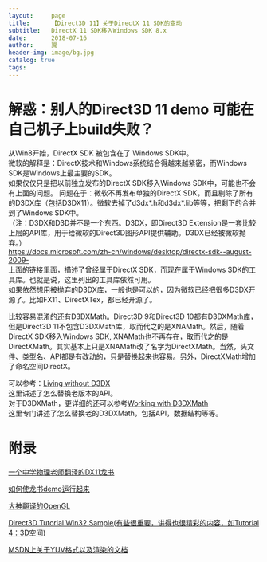 ```yaml
---
layout:     page
title:      【Direct3D 11】关于DirectX 11 SDK的变动
subtitle:   DirectX 11 SDK移入Windows SDK 8.x
date:       2018-07-16
author:     翼
header-img: image/bg.jpg
catalog: true
tags:
---
```


# 解惑：别人的Direct3D 11 demo 可能在自己机子上build失败？  

从Win8开始，DirectX SDK 被包含在了 Windows SDK中。  
微软的解释是：DirectX技术和Windows系统结合得越来越紧密，而Windows SDK是Windows上最主要的SDK。  
如果仅仅只是把以前独立发布的DirectX SDK移入Windows SDK中，可能也不会有上面的问题。
问题在于：微软不再发布单独的DirectX SDK，而且剔除了所有的D3DX库（包括D3DX11）。微软去掉了d3dx*.h和d3dx*.lib等等，把剩下的合并到了Windows SDK中。  
（注：D3DX和D3D并不是一个东西。D3DX，即Direct3D Extension是一套比较上层的API库，用于给微软的Direct3D图形API提供辅助。D3DX已经被微软抛弃。）  
https://docs.microsoft.com/zh-cn/windows/desktop/directx-sdk--august-2009-  
上面的链接里面，描述了曾经属于DirectX SDK，而现在属于Windows SDK的工具库。也就是说，这里列出的工具库依然可用。  
如果依然想用被抛弃的D3DX库，一般也是可以的，因为微软已经把很多D3DX开源了。比如FX11、DirectXTex，都已经开源了。  

比较容易混淆的还有D3DXMath。Direct3D 9和Direct3D 10都有D3DXMath库，但是Direct3D 11不包含D3DXMath库，取而代之的是XNAMath。然后，随着DirectX SDK移入Windows SDK, XNAMath也不再存在，取而代之的是DirectXMath。其实基本上只是XNAMath改了名字为DirectXMath。当然，头文件、类型名、API都是有改动的，只是替换起来也容易。另外，DirectXMath增加了命名空间DirectX。  

可以参考：[Living without D3DX]( https://blogs.msdn.microsoft.com/chuckw/2013/08/20/living-without-d3dx/)  
这里讲述了怎么替换老版本的API。  
对于D3DXMath，更详细的还可以参考[Working with D3DXMath]( https://docs.microsoft.com/zh-cn/windows/desktop/dxmath/pg-xnamath-migration-d3dx)  
这里专门讲述了怎么替换老的D3DXMath，包括API，数据结构等等。

# 附录
[一个中学物理老师翻译的DX11龙书](http://shiba.hpe.sh.cn/jiaoyanzu/WULI/Soft/NotXNA)  

[如何使龙书demo运行起来](https://blog.csdn.net/pobber/article/details/51971939?_t=t)

[大神翻译的OpenGL](https://learnopengl-cn.github.io/)

[Direct3D Tutorial Win32 Sample(有些很重要，讲得也很精彩的内容，如Tutorial 4：3D空间)](https://code.msdn.microsoft.com/Direct3D-Tutorial-Win32-829979ef)

[MSDN上关于YUV格式以及渲染的文档](https://docs.microsoft.com/zh-cn/windows/desktop/medfound/recommended-8-bit-yuv-formats-for-video-rendering)
